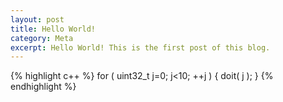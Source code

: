 ```yaml
---
layout: post
title: Hello World!
category: Meta
excerpt: Hello World! This is the first post of this blog.
---
```


{% highlight c++ %}
for ( uint32_t j=0; j<10; ++j ) {
    doit( j );
}
{% endhighlight %}


